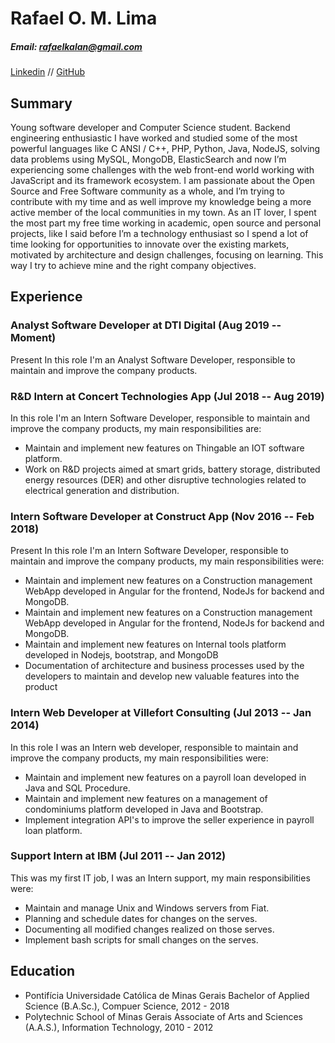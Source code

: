 # Rafael O. M. Lima
##### Email: rafaelkalan@gmail.com
[Linkedin](https://www.linkedin.com/in/rafael-lima-6348353b/) // [GitHub](https://github.com/rafaelkalan)

## Summary
  Young software developer and Computer Science student. Backend engineering enthusiastic I have worked and studied some of the most powerful languages like C ANSI / C++, PHP, Python, Java, NodeJS, solving data problems using MySQL, MongoDB, ElasticSearch and now I’m experiencing some challenges with the web front-end world working with JavaScript and its framework ecosystem. I am passionate about the Open Source and Free Software community as a whole, and I’m trying to contribute with my time and as well improve my knowledge being a more active member of the local communities in my town. As an IT lover, I spent the most part my free time working in academic, open source and personal projects, like I said before I’m a technology enthusiast so I spend a lot of time looking for opportunities to innovate over the existing markets, motivated by architecture and design challenges, focusing on learning. This way I try to achieve mine and the right company objectives.

## Experience


### Analyst Software Developer at DTI Digital (Aug 2019 -- Moment)  
Present In this role I'm an Analyst Software Developer, responsible to maintain and improve the company products.

### R&D Intern at Concert Technologies App (Jul 2018 -- Aug 2019)  
In this role I'm an Intern Software Developer, responsible to maintain and improve the company products, my main responsibilities are:
 - Maintain and implement new features on Thingable an IOT software platform.
 - Work on R&D projects aimed at smart grids, battery storage, distributed energy resources (DER) and other disruptive technologies related to electrical generation and distribution.

### Intern Software Developer at Construct App (Nov 2016 -- Feb 2018)  
Present In this role I'm an Intern Software Developer, responsible to maintain and improve the company products, my main responsibilities were:
- Maintain and implement new features on a Construction management WebApp developed in Angular for the frontend, NodeJs for backend and MongoDB. 
- Maintain and implement new features on a Construction management WebApp developed in Angular for the frontend, NodeJs for backend and MongoDB. 
- Maintain and implement new features on Internal tools platform developed in Nodejs, bootstrap, and MongoDB 
- Documentation of architecture and business processes used by the developers to maintain and develop new valuable features into the product

### Intern Web Developer at Villefort Consulting (Jul 2013 -- Jan 2014) 
In this role I was an Intern web developer, responsible to maintain and improve the company products, my main responsibilities were:
- Maintain and implement new features on a payroll loan developed in Java and SQL Procedure.
- Maintain and implement new features on a management of condominiums platform developed in Java and Bootstrap.
- Implement integration API's to improve the seller experience in payroll loan platform.

### Support Intern at IBM (Jul 2011 -- Jan 2012)  
This was my first IT job, I was an Intern support, my main responsibilities were: 
- Maintain and manage Unix and Windows servers from Fiat. 
- Planning and schedule dates for changes on the serves.
- Documenting all modified changes realized on those serves.
- Implement bash scripts for small changes  on the serves.

## Education 
- Pontifícia Universidade Católica de Minas Gerais Bachelor of Applied Science (B.A.Sc.), Compuer Science, 2012 - 2018 
- Polytechnic School of Minas Gerais Associate of Arts and Sciences (A.A.S.), Information Technology, 2010 - 2012
